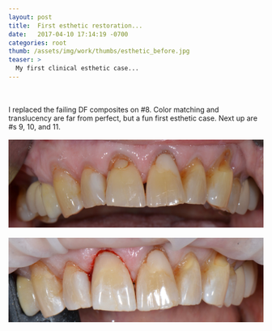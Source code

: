 ```yaml
---
layout: post
title:  First esthetic restoration...
date:   2017-04-10 17:14:19 -0700
categories: root
thumb: /assets/img/work/thumbs/esthetic_before.jpg
teaser: >
  My first clinical esthetic case...
---
```

<br>
<br/>
I replaced the failing DF composites on #8. Color matching and translucency are far from perfect, but a fun first esthetic case. Next up are #s 9, 10, and 11.
<br>
<br/>
<img src="/assets/img/work/full/esthetic_before.jpg" style="float:center;" class="mr12 border border--gray border--2"/>
<br>
<br/>
<img src="/assets/img/work/full/esthetic_after.jpg" style="float:center;" class="mr12 border border--gray border--2"/>
